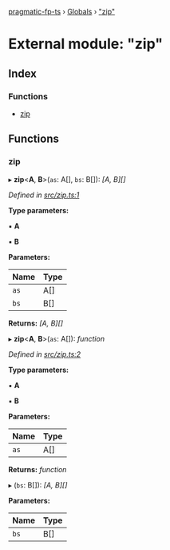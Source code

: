 [pragmatic-fp-ts](../README.md) › [Globals](../globals.md) › ["zip"](_zip_.md)

# External module: "zip"

## Index

### Functions

* [zip](_zip_.md#zip)

## Functions

###  zip

▸ **zip**<**A**, **B**>(`as`: A[], `bs`: B[]): *[A, B][]*

*Defined in [src/zip.ts:1](https://github.com/hermann-p/pragmatic-fp-ts/blob/d79a7fd/src/zip.ts#L1)*

**Type parameters:**

▪ **A**

▪ **B**

**Parameters:**

Name | Type |
------ | ------ |
`as` | A[] |
`bs` | B[] |

**Returns:** *[A, B][]*

▸ **zip**<**A**, **B**>(`as`: A[]): *function*

*Defined in [src/zip.ts:2](https://github.com/hermann-p/pragmatic-fp-ts/blob/d79a7fd/src/zip.ts#L2)*

**Type parameters:**

▪ **A**

▪ **B**

**Parameters:**

Name | Type |
------ | ------ |
`as` | A[] |

**Returns:** *function*

▸ (`bs`: B[]): *[A, B][]*

**Parameters:**

Name | Type |
------ | ------ |
`bs` | B[] |
